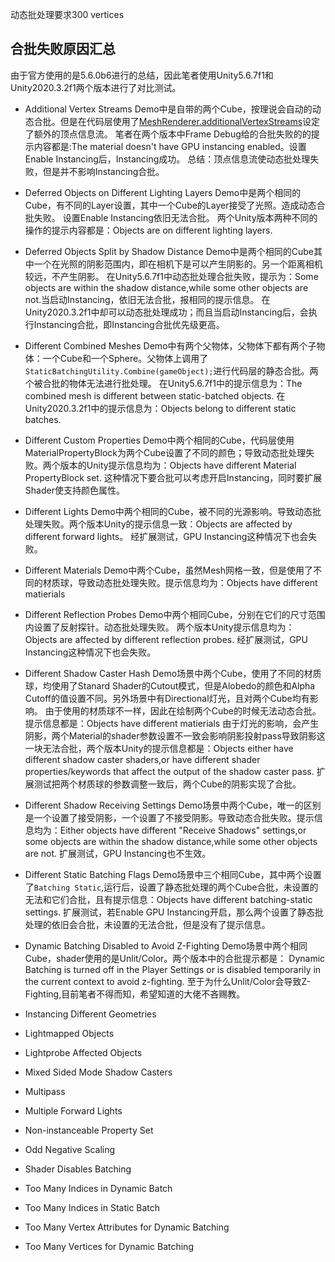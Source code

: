动态批处理要求300 vertices

## 合批失败原因汇总
由于官方使用的是5.6.0b6进行的总结，因此笔者使用Unity5.6.7f1和Unity2020.3.2f1两个版本进行了对比测试。
- Additional Vertex Streams
Demo中是自带的两个Cube，按理说会自动的动态合批。但是在代码层使用了[MeshRenderer.additionalVertexStreams](https://docs.unity3d.com/2017.3/Documentation/ScriptReference/MeshRenderer-additionalVertexStreams.html)设定了额外的顶点信息流。
笔者在两个版本中Frame Debug给的合批失败的的提示内容都是:The material doesn't have GPU instancing enabled。设置Enable Instancing后，Instancing成功。
总结：顶点信息流使动态批处理失败，但是并不影响Instancing合批。

- Deferred Objects on Different Lighting Layers
Demo中是两个相同的Cube，有不同的Layer设置，其中一个Cube的Layer接受了光照。造成动态合批失败。
设置Enable Instancing依旧无法合批。
两个Unity版本两种不同的操作的提示内容都是：Objects are on different lighting layers.

- Deferred Objects Split by Shadow Distance
Demo中是两个相同的Cube其中一个在光照的阴影范围内，即在相机下是可以产生阴影的。另一个距离相机较远，不产生阴影。
在Unity5.6.7f1中动态批处理合批失败，提示为：Some objects are within the shadow distance,while some other objects are not.当启动Instancing，依旧无法合批，报相同的提示信息。
在Unity2020.3.2f1中却可以动态批处理成功；而且当启动Instancing后，会执行Instancing合批，即Instancing合批优先级更高。

- Different Combined Meshes
Demo中有两个父物体，父物体下都有两个子物体：一个Cube和一个Sphere。父物体上调用了``StaticBatchingUtility.Combine(gameObject);``进行代码层的静态合批。两个被合批的物体无法进行批处理。
在Unity5.6.7f1中的提示信息为：The combined mesh is different between static-batched objects.
在Unity2020.3.2f1中的提示信息为：Objects belong to different static batches.


- Different Custom Properties
Demo中两个相同的Cube，代码层使用MaterialPropertyBlock为两个Cube设置了不同的颜色；导致动态批处理失败。两个版本的Unity提示信息均为：Objects have different Material PropertyBlock set.
这种情况下要合批可以考虑开启Instancing，同时要扩展Shader使支持颜色属性。

- Different Lights 
Demo中两个相同的Cube，被不同的光源影响。导致动态批处理失败。两个版本Unity的提示信息一致：Objects are affected by different forward lights。
经扩展测试，GPU Instancing这种情况下也会失败。

- Different Materials
Demo中两个Cube，虽然Mesh网格一致，但是使用了不同的材质球，导致动态批处理失败。提示信息均为：Objects have different matierials

- Different Reflection Probes 
Demo中两个相同Cube，分别在它们的尺寸范围内设置了反射探针。动态批处理失败。
两个版本Unity提示信息均为：Objects are affected by different reflection probes.
经扩展测试，GPU Instancing这种情况下也会失败。


- Different Shadow Caster Hash
Demo场景中两个Cube，使用了不同的材质球，均使用了Stanard Shader的Cutout模式，但是Alobedo的颜色和Alpha Cutoff的值设置不同。另外场景中有Directional灯光，且对两个Cube均有影响。
由于使用的材质球不一样，因此在绘制两个Cube的时候无法动态合批。提示信息都是：Objects have different matierials
由于灯光的影响，会产生阴影，两个Material的shader参数设置不一致会影响阴影投射pass导致阴影这一块无法合批，两个版本Unity的提示信息都是：Objects either have different shadow caster shaders,or have different shader properties/keywords that affect the output of the shadow caster pass.
扩展测试把两个材质球的参数调整一致后，两个Cube的阴影实现了合批。

- Different Shadow Receiving Settings
Demo场景中两个Cube，唯一的区别是一个设置了接受阴影，一个设置了不接受阴影。导致动态合批失败。提示信息均为：Either objects have different "Receive Shadows" settings,or some objects are within the shadow distance,while some other objects are not.
扩展测试，GPU Instancing也不生效。

- Different Static Batching Flags 
Demo场景中三个相同Cube，其中两个设置了``Batching Static``,运行后，设置了静态批处理的两个Cube合批，未设置的无法和它们合批，且有提示信息：Objects have different batching-static settings.
扩展测试，若Enable GPU Instancing开启，那么两个设置了静态批处理的依旧会合批，未设置的无法合批，但是没有了提示信息。


- Dynamic Batching Disabled to Avoid Z-Fighting 
Demo场景中两个相同Cube，shader使用的是Unlit/Color。两个版本中的合批提示都是：
Dynamic Batching is turned off in the Player Settings or is disabled temporarily in the current context to avoid z-fighting.
至于为什么Unlit/Color会导致Z-Fighting,目前笔者不得而知，希望知道的大佬不吝赐教。

- Instancing Different Geometries

- Lightmapped Objects
- Lightprobe Affected Objects
- Mixed Sided Mode Shadow Casters 
- Multipass
- Multiple Forward Lights
- Non-instanceable Property Set 
- Odd Negative Scaling 
- Shader Disables Batching
- Too Many Indices in Dynamic Batch
- Too Many Indices in Static Batch
- Too Many Vertex Attributes for Dynamic Batching
- Too Many Vertices for Dynamic Batching